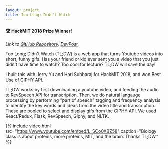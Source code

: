 ```yaml
---
layout: project
title: Too Long; Didn't Watch
---
```


#### 🏆 HackMIT 2018 Prize Winner!

*Link to [GitHub Repository](https://github.com/hsubbaraj/tldw), [DevPost](https://devpost.com/software/tldw-c8nole)*

Too Long; Didn't Watch (TL;DW) is a web app that turns Youtube videos into short, funny gifs. Has your friend or kid ever sent you a video that you just didn't have time to watch? Too cool for lecture? TL;DW will save the day!

I built this with Jerry Yu and Hari Subbaraj for HackMIT 2018, and won Best Use of GIPHY API.

TL;DW works by first downloading a youtube video, and feeding the audio to RevSpeech API for transcription. Then, we do natural langauge processing by performing "part of speech" tagging and frequency analysis to identify the key words and ideas from the video title and transcription. These are pooled to select and display gifs from the GIPHY API. We used React/Redux, Flask, RevSpeech, Giphy, and NLTK.

{% include video.html src="https://www.youtube.com/embed/L_SCo0XBZ58" caption="Biology class is about proteins, more proteins, MIT, and the brain. Thanks TL;DW." %}
